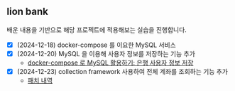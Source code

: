 ## lion bank

배운 내용을 기반으로 해당 프로젝트에 적용해보는 실습을 진행합니다.

- [x] (2024-12-18) docker-compose 를 이요한 MySQL 서비스
- [x] (2024-12-20) MySQL 을 이용해 사용자 정보를 저장하는 기능 추가
  - [docker-compose 로 MySQL 활용하기: 은행 사용자 정보 저장](https://eun2ce.github.io/posts/likelion-grow-up-lionbank-proj/)
- [x] (2024-12-23) collection framework 사용하여 전체 계좌를 조회하는 기능 추가
  - [패치 내역](https://github.com/eun2ce/likelion/commit/18f544e72286106c87e7e99a398baba84e4547dd)